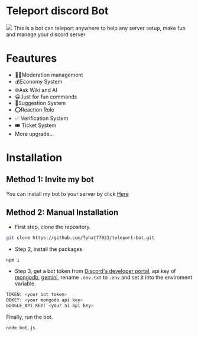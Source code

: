 # Teleport discord Bot
![](https://api.checklyhq.com/v1/badges/checks/5a21e47c-e4a1-46a3-8c0e-d64006886cb1?style=flat&theme=default&responseTime=true)
This is a bot can teleport anywhere to help any server setup, make fun and manage your discord server
# Feautures
+ 👮‍♂️Moderation management
+ 💰Economy System
+ 🌐Ask Wiki and AI
+ 😀Just for fun commands
+ 💭Suggestion System
+ ⭕Reaction Role
+ ✅ Verification System
+ 🎟 Ticket System
+ More upgrade...
# Installation
## Method 1: Invite my bot
You can install my bot to your server by click [Here](https://tphat77923.github.io/teleport/invite.html)

## Method 2: Manual Installation
+ First step, clone the repository.
```bash
git clone https://github.com/Tphat77923/teleport-bot.git
```

+ Step 2, install the packages.
```bash
npm i 
```

+ Step 3, get a bot token from [Discord's developer portal](https://discord.com/developers/applications), api key of [mongodb](https://www.mongodb.com/), [gemini](https://aistudio.google.com), rename `.env.txt` to `.env` and set it into the enviroment variable.
```bash
TOKEN: <your bot token>
DBKEY: <your mongodb api key>
GOOGLE_API_KEY: <your ai api key>
```

Finally, run the bot.
```bash
node bot.js
```
